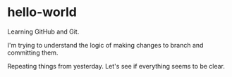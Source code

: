 # hello-world
Learning GitHub and Git.

I'm trying to understand the logic of making changes to branch and committing them.

Repeating things from yesterday. Let's see if everything seems to be clear.
